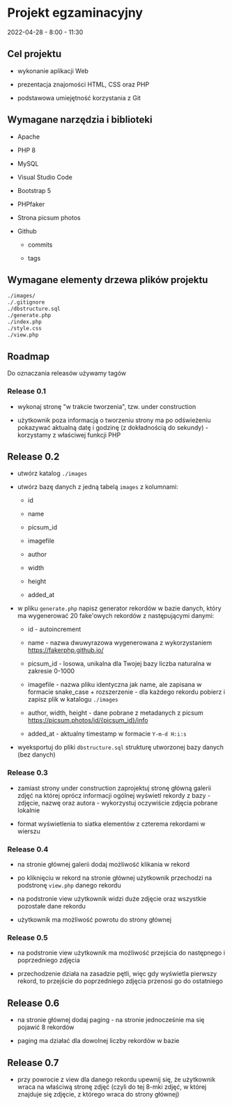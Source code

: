 # Projekt egzaminacyjny

2022-04-28 - 8:00 - 11:30

## Cel projektu

- wykonanie aplikacji Web 

- prezentacja znajomości HTML, CSS oraz PHP

- podstawowa umiejętność korzystania z Git

## Wymagane narzędzia i biblioteki

- Apache

- PHP 8

- MySQL

- Visual Studio Code

- Bootstrap 5

- PHPfaker

- Strona picsum photos

- Github
  
  - commits
  
  - tags

## Wymagane elementy drzewa plików projektu

```bash
./images/
./.gitignore
./dbstructure.sql
./generate.php
./index.php
./style.css
./view.php
```

## Roadmap

Do oznaczania releasów używamy tagów

### Release 0.1

- wykonaj stronę "w trakcie tworzenia", tzw. under construction

- użytkownik poza informacją o tworzeniu strony ma po odświeżeniu pokazywać aktualną datę i godzinę (z dokładnością do sekundy) - korzystamy z właściwej funkcji PHP

## Release 0.2

- utwórz katalog `./images` 

- utwórz bazę danych z jedną tabelą `images` z kolumnami:
  
  - id
  
  - name
  
  - picsum_id
  
  - imagefile
  
  - author
  
  - width
  
  - height
  
  - added_at

- w pliku `generate.php` napisz generator rekordów w bazie danych, który ma wygenerować 20 fake'owych rekordów z następującymi danymi:
  
  - id - autoincrement
  
  - name - nazwa dwuwyrazowa wygenerowana z wykorzystaniem https://fakerphp.github.io/
  
  - picsum_id - losowa, unikalna dla Twojej bazy liczba naturalna w zakresie 0-1000
  
  - imagefile - nazwa pliku identyczna jak name, ale zapisana w formacie snake_case + rozszerzenie - dla każdego rekordu pobierz i zapisz plik w katalogu `./images`
  
  - author, width, height - dane pobrane z metadanych z picsum https://picsum.photos/id/{picsum_id}/info
  
  - added_at - aktualny timestamp w formacie `Y-m-d H:i:s`

- wyeksportuj do pliki `dbstructure.sql` strukturę utworzonej bazy danych (bez danych)

### Release 0.3

- zamiast strony under construction zaprojektuj stronę główną galerii zdjęć na której oprócz informacji ogólnej wyświetl rekordy z bazy - zdjęcie, nazwę oraz autora - wykorzystuj oczywiście zdjęcia pobrane lokalnie

- format wyświetlenia to siatka elementów z czterema rekordami w wierszu

### Release 0.4

- na stronie głównej galerii dodaj możliwość klikania w rekord

- po kliknięciu w rekord na stronie głównej użytkownik przechodzi na podstronę `view.php` danego rekordu

- na podstronie view użytkownik widzi duże zdjęcie oraz wszystkie pozostałe dane rekordu

- użytkownik ma możliwość powrotu do strony głównej

### Release 0.5

- na podstronie view użytkownik ma możliwość przejścia do następnego i poprzedniego zdjęcia

- przechodzenie działa na zasadzie pętli, więc gdy wyświetla pierwszy rekord, to przejście do poprzedniego zdjęcia przenosi go do ostatniego

## Release 0.6

- na stronie głównej dodaj paging - na stronie jednocześnie ma się pojawić 8 rekordów

- paging ma działać dla dowolnej liczby rekordów w bazie

## Release 0.7

- przy powrocie z view dla danego rekordu upewnij się, że użytkownik wraca na właściwą stronę zdjęć (czyli do tej 8-mki zdjęć, w której znajduje się zdjęcie, z którego wraca do strony głównej)






